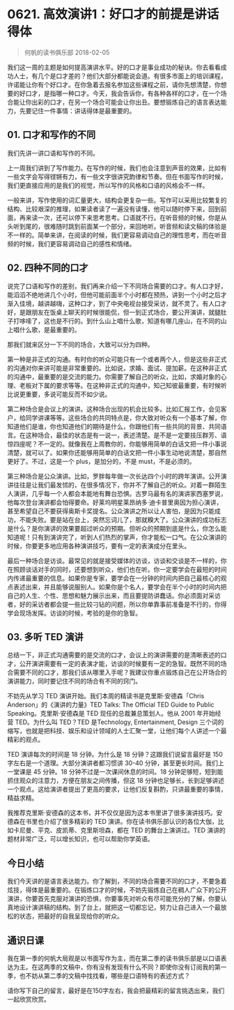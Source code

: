 # 0621. 高效演讲1：好口才的前提是讲话得体
> 何帆的读书俱乐部
2018-02-05

我们这一周的主题是如何提高演讲水平。好的口才是事业成功的秘诀。你去看看成功人士，有几个是口才差的？他们大部分都能说会道。有很多市面上的培训课程，许诺能让你有个好口才。在你急着去报名参加这些课程之前，请你先想清楚，你想要的好口才，是指哪一种口才。今天，我会告诉你，有各种各样的口才，在一个场合能让你出彩的口才，在另一个场合可能会让你出丑。要想锻炼自己的语言表达能力，先要记住一件事情：讲话得体是最重要的。

## 01. 口才和写作的不同

我们先讲一讲口语和写作的不同。

上一周我们讲到了写作能力。在写作的时候，我们也会注意到声音的效果，比如有一些文字会写得铿锵有力，有一些文字很讲究韵律和节奏。但在书面写作的时候，我们更直接应用的是我们的视觉，所以写作的风格和口语的风格会不一样。

一般来讲，写作使用的词汇量更大，结构会更复杂一些。写作可以采用比较繁复的结构、比较艰深的推理，如果读者读了一遍没有读懂，他可以随时停下来，回到前面，再来读一次，还可以停下来思考思考。口语就不行。在听音频的时候，你是从头听到尾的，很难随时跳到前面某一个部分，来回地听。听音频和读文稿的体验是不一样的。简单来讲，在阅读的时候，我们更容易调动自己的理性思考，而在听音频的时候，我们更容易调动自己的感性和情绪。

## 02. 四种不同的口才

说完了口语和写作的差别，我们再来介绍一下不同场合需要的口才。有人口才好，能滔滔不绝地讲几个小时，但他可能前面半个小时都在预热，讲到一个小时之后才渐入佳境，越讲越嗨，这种口才，到了中央电视台接受采访，就不灵了。有人口才好，是跟朋友在饭桌上聊天的时候很能侃，但一到正式场合，要公开演讲，就腿肚子打哆嗦了，这也是不行的。到什么山上唱什么歌，知道有哪几座山，在不同的山上唱什么歌，是最重要的。

那我们就来区分一下不同的场合，大致可以分为四种。

第一种是非正式的沟通。有时你的听众可能只有一个或者两个人，但是这些非正式的沟通对你来讲可能是非常重要的。比如说，求婚、面试、提加薪。在这种非正式的沟通中，最重要的是交流的能力。你需要了解自己的听众，比如，求婚对象的心理、老板对下属的要求等等。在这种非正式的沟通中，知己知彼最重要，有时候听比说更重要，多说可能反而不如少说。

第二种场合是会议上的演讲。这种场合出现的机会比较多。比如汇报工作，会见客户，给同学讲课等等。这些场合的共同特点是，你大致对听众有一个基本了解，你知道他们是谁，你也知道他们的期待是什么，你跟他们有一些共同的背景、共同语言。在这种场合，最佳的状态是有一说一，表述清楚。是不是一定要技压群芳、语惊四座呢？不一定的。就像我在上周教你的，你能够用简单的白话文把一件小事说清楚，就可以了。如果你还能够用简单的白话文把一件小事生动地说清楚，那自然更好了。不过，这是一个 plus，是加分的，不是 must，不是必须的。

第三种场合是公众演讲。比如，罗胖每年做一次长达四个小时的跨年演讲。公开演讲往往是让我们最发怵的，在很多情况下，你并不了解自己的听众。对着一群陌生人演讲，几乎每一个人都会本能地有舞台恐惧。古罗马最有名的演讲家西塞罗说，他每次登台演讲都会怕得要命。好莱坞明星莱昂纳多·迪卡普里奥因为担心演讲，甚至希望自己不要获得奥斯卡奖提名。公众演讲之所以让人害怕，是因为只能成功，不能失败。要是站在台上，突然忘词儿了，那就糗大了。公众演讲的成功标志是什么？是你演讲的效果要超过听众的预期。但听众的预期到底是什么，你怎么能知道呢！只有到演讲完了，听到人们热烈的掌声，你才能松一口气。在公众演讲的时候，你要更多地应用各种演讲技巧，要有一定的表演成分在里头。

最后一种场合是访谈。最常见的就是接受媒体的访谈，访谈和交谈是不一样的，你在照顾谈话对手的同时，还要想到听众，他们也在听。你一定要学会在最短的时间内传递最重要的信息。如果你是专家，要学会在一分钟的时间内把自己最核心的观点表述出来，并且能够说服别人。如果你是个名人，要学会在半个小时的时间内把自己的人生、个性、思想和魅力展示出来，而且要提防讲蠢话。你必须面对采访者，好的采访者都会提一些比较刁钻的问题，所以你单靠事前准备是不行的，你得学会现场发挥。访谈的时候，考验的是你的急智。

## 03. 多听 TED 演讲

总结一下，非正式沟通需要的是交流的口才，会议上的演讲需要的是清晰表述的口才，公开演讲需要有一定的表演才能，访谈的时候要有一定的急智。既然不同的场合需要不同的口才，那我们该从哪里入手呢？我建议你重点锻炼自己在公开场合的演讲能力，同时要记住不同的场合有不同的窍门。

不妨先从学习 TED 演讲开始。我们本周的精读书是克里斯·安德森「Chris Anderson」的《演讲的力量》TED Talks: The Official TED Guide to Public Speaking。克里斯·安德森是 TED 现任的总裁兼总策划人。他从 2001 年开始经营 TED。为什么叫 TED？TED 是Technology, Entertainment, Design 三个词的缩写，也就是把科技、娱乐和设计领域的人士汇聚一堂，让他们每个人讲述一个最精彩的观点。

TED 演讲每次的时间是 18 分钟。为什么是 18 分钟？这跟我们说留言最好是 150 字左右是一个道理。大部分演讲者都习惯讲 30-40 分钟，甚至更长时间。我们上一堂课是 45 分钟。18 分钟不过是一次课间休息的时间。18 分钟足够短，短到能抓住观众的注意力，方便在朋友之间传播，但这 18 分钟也足够长，长到足够讲述一个观点。这给演讲者提出了更高的要求，让他们反复斟酌，只讲最重要的事情，精益求精。

我推荐克里斯·安德森的这本书，并不仅仅是因为这本书里讲了很多演讲技巧。安德森在书里也介绍了很多精彩的 TED 演讲。你在读书俱乐部认识的各位大伽，比如卡尼曼、平克、皮凯蒂、克里斯坦森，都在 TED 的舞台上演讲过。TED 演讲的题材非常广泛，可以增长知识，也可以帮助你学英语。

## 今日小结

我们今天讲的是语言表达能力。你了解到，不同的场合需要不同的口才，不要急着炫技，得体是最重要的。在锻炼口才的时候，不妨先锻炼自己在稠人广众下的公开演讲，你要首先克服对演讲的恐惧，你要事先对听众有尽可能充分的了解，你要认真地设计演讲稿的结构。到了台上，就把这一切都忘记，努力让自己进入一个最放松的状态，把最好的自我呈现给你的听众。

## 通识日课

我在第一季的何帆大局观是以书面写作为主，而在第二季的读书俱乐部是以口语表达为主。在这两季的文稿中，你有没有发现有什么不同？即使你没有订阅我的第一季，也不妨从第二季的文稿中找找看，哪些是口语特有的表述方式？

请你写下自己的留言，最好是在150字左右，我会把最精彩的留言挑选出来，我们一起欣赏欣赏。





